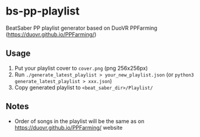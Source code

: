 # bs-pp-playlist
BeatSaber PP playlist generator based on DuoVR PPFarming (https://duovr.github.io/PPFarming/)

## Usage
1. Put your playlist cover to `cover.png` (png 256x256px)
2. Run `./generate_latest_playlist > your_new_playlist.json` (or `python3 generate_latest_playlist > xxx.json`)
3. Copy generated playlist to `<beat_saber_dir>/Playlist/`

## Notes
* Order of songs in the playlist will be the same as on https://duovr.github.io/PPFarming/ website
